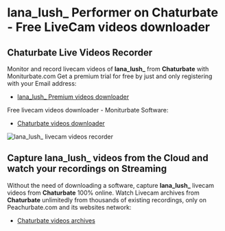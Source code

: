 # lana_lush_ Performer on Chaturbate - Free LiveCam videos downloader

## Chaturbate Live Videos Recorder

Monitor and record livecam videos of **lana_lush_** from **Chaturbate** with Moniturbate.com
Get a premium trial for free by just and only registering with your Email address:
* [lana_lush_ Premium videos downloader](https://moniturbate.com/request-demo-licence-key.html)

Free livecam videos downloader - Moniturbate Software:
* [Chaturbate videos downloader](https://moniturbate.com/moniturbate-download-software.html)

![lana_lush_ livecam videos recorder](https://peachurnet.com/templates/moniturbate-software.png)


## Capture lana_lush_ videos from the Cloud and watch your recordings on Streaming

Without the need of downloading a software, capture **lana_lush_** livecam videos from **Chaturbate** 100% online.
Watch Livecam archives from **Chaturbate** unlimitedly from thousands of existing recordings, only on Peachurbate.com and its websites network:
* [Chaturbate videos archives](https://peachurnet.com/)